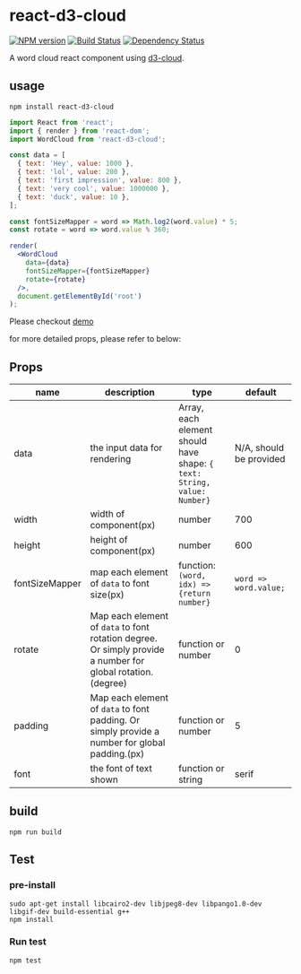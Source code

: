 # react-d3-cloud

[![NPM version][npm-image]][npm-url]
[![Build Status][travis-image]][travis-url]
[![Dependency Status][david_img]][david_site]

A word cloud react component using [d3-cloud](https://github.com/jasondavies/d3-cloud).

## usage
```
npm install react-d3-cloud
```

```jsx
import React from 'react';
import { render } from 'react-dom';
import WordCloud from 'react-d3-cloud';

const data = [
  { text: 'Hey', value: 1000 },
  { text: 'lol', value: 200 },
  { text: 'first impression', value: 800 },
  { text: 'very cool', value: 1000000 },
  { text: 'duck', value: 10 },
];

const fontSizeMapper = word => Math.log2(word.value) * 5;
const rotate = word => word.value % 360;

render(
  <WordCloud
    data={data}
    fontSizeMapper={fontSizeMapper}
    rotate={rotate}
  />,
  document.getElementById('root')
);
```

Please checkout [demo](https://yoctol.github.com/react-d3-cloud)

for more detailed props, please refer to below:


## Props

name | description | type | default
-----|-------------|------|--------
data|the input data for rendering|Array, each element should have shape: `{ text: String, value: Number}`|N/A, should be provided
width|width of component(px) |number|700
height|height of component(px)|number|600
fontSizeMapper|map each element of `data` to font size(px)|function: `(word, idx) => {return number}`|`word => word.value;`
rotate|Map each element of `data` to font rotation degree. Or simply provide a number for global rotation.(degree)|function or number|0
padding|Map each element of `data` to font padding. Or simply provide a number for global padding.(px)|function or number|5
font|the font of text shown|function or string|serif


## build
```
npm run build
```

## Test

### pre-install
```
sudo apt-get install libcairo2-dev libjpeg8-dev libpango1.0-dev libgif-dev build-essential g++
npm install
```

### Run test
```
npm test
```

[npm-image]: https://img.shields.io/npm/v/react-d3-cloud.svg?style=flat-square
[npm-url]: https://npmjs.org/package/react-d3-cloud
[travis-image]: https://travis-ci.org/Yoctol/react-d3-cloud.svg?branch=master
[travis-url]: https://travis-ci.org/Yoctol/react-d3-cloud
[david_img]: https://david-dm.org/Yoctol/react-d3-cloud.svg
[david_site]: https://david-dm.org/Yoctol/react-d3-cloud


